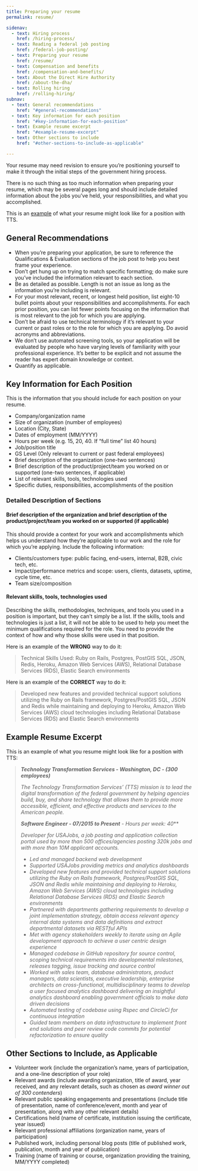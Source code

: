 ```yaml
---
title: Preparing your resume
permalink: resume/

sidenav:
  - text: Hiring process
    href: /hiring-process/
  - text: Reading a federal job posting
    href: /federal-job-posting/
  - text: Preparing your resume
    href: /resume/
  - text: Compensation and benefits
    href: /compensation-and-benefits/
  - text: About the Direct Hire Authority
    href: /about-the-dha/
  - text: Rolling hiring
    href: /rolling-hiring/
subnav:
  - text: General recommendations
    href: "#general-recommendations"
  - text: Key information for each position
    href: "#key-information-for-each-position"
  - text: Example resume excerpt
    href: "#example-resume-excerpt"
  - text: Other sections to include
    href: "#other-sections-to-include-as-applicable"

---
```



Your resume may need revision to ensure you’re positioning yourself to
make it through the initial steps of the government hiring process.

There is no such thing as too much information when preparing your
resume, which may be several pages long and should include detailed
information about the jobs you’ve held, your responsibilities, and what
you accomplished.

This is an [example](https://handbook.18f.gov/resume/) of what your resume might look like for a position with TTS.

## General Recommendations

-   When you’re preparing your application, be sure to reference the Qualifications & Evaluation sections of the job post to help you best frame your experience.
-   Don’t get hung up on trying to match specific formatting; do make sure you’ve included the information relevant to each section.
-   Be as detailed as possible. Length is not an issue as long as the information you’re including is relevant.
-   For your most relevant, recent, or longest held position, list eight-10 bullet points about your responsibilities and accomplishments. For each prior position, you can list fewer points focusing on the information that is most relevant to the job for which you are applying.
-   Don’t be afraid to use technical terminology if it’s relevant to your current or past roles or to the role for which you are applying. Do avoid acronyms and abbreviations.
-   We don’t use automated screening tools, so your application will be evaluated by people who have varying levels of familiarity with your professional experience. It’s better to be explicit and not assume the reader has expert domain knowledge or context.
-   Quantify as applicable.

## Key Information for Each Position

This is the information that you should include for each position on your resume.

-   Company/organization name
-   Size of organization (number of employees)
-   Location (City, State)
-   Dates of employment (MM/YYYY)
-   Hours per week (e.g. 15, 20, 40. If “full time” list 40 hours)
-   Job/position title
-   GS Level (Only relevant to current or past federal employees)
-   Brief description of the organization (one-two sentences)
-   Brief description of the product/project/team you worked on or supported (one-two sentences, if applicable)
-   List of relevant skills, tools, technologies used
-   Specific duties, responsibilities, accomplishments of the position

### Detailed Description of Sections

#### Brief description of the organization and brief description of the product/project/team you worked on or supported (if applicable)

This should provide a context for your work and accomplishments which helps us understand how they’re applicable to our work and the role for which you’re applying. Include the following information:

-   Clients/customers type: public facing, end-users, internal, B2B, civic tech, etc.
-   Impact/performance metrics and scope: users, clients, datasets, uptime, cycle time, etc.
-   Team size/composition

#### Relevant skills, tools, technologies used

Describing the skills, methodologies, techniques, and tools you used in a position is important, but they can't simply be a list. If the skills, tools and technologies is just a list, it will not be able to be used to help you meet the minimum qualifications required for the role. You need to provide the context of how and why those skills were used in that position.

Here is an example of the **WRONG** way to do it:

> Technical Skills Used: Ruby on Rails, Postgres, PostGIS SQL, JSON, Redis, Heroku, Amazon Web Services (AWS), Relational Database Services (RDS), Elastic Search environments

Here is an example of the **CORRECT** way to do it:

> Developed new features and provided technical support solutions utilizing the Ruby on Rails framework, Postgres/PostGIS SQL, JSON and Redis while maintaining and deploying to Heroku, Amazon Web Services (AWS) cloud technologies including Relational Database Services (RDS) and Elastic Search environments

## Example Resume Excerpt

This is an example of what you resume might look like for a position with TTS:

> ***Technology Transformation Services - Washington, DC - (300 employees)***
>
> *The Technology Transformation Services’ (TTS) mission is to lead the
> digital transformation of the federal government by helping agencies
> build, buy, and share technology that allows them to provide more
> accessible, efficient, and effective products and services to the
> American people.*
>
> ***Software Engineer - 07/2015 to Present** - Hours per week: 40***
>
> *Developer for USAJobs, a job posting and application collection
> portal used by more than 500 offices/agencies posting 320k jobs and
> with more than 10M applicant accounts.*
>
> -   *Led and managed backend web development*
> -   *Supported USAJobs providing metrics and analytics dashboards*
> -   *Developed new features and provided technical support solutions utilizing the Ruby on Rails framework, Postgres/PostGIS SQL, JSON and Redis while maintaining and deploying to Heroku, Amazon Web Services (AWS) cloud technologies including Relational Database Services (RDS) and Elastic Search environments*
> -   *Partnered with departments gathering requirements to develop a joint implementation strategy, obtain access relevant agency internal data systems and data definitions and extract departmental datasets via RESTful APIs*
> -   *Met with agency stakeholders weekly to iterate using an Agile development approach to achieve a user centric design experience*
> -   *Managed codebase in GitHub repository for source control, scoping technical requirements into developmental milestones, releases tagging, issue tracking and source control*
> -   *Worked with sales team, database administrators, product managers, data scientists, executive leadership, enterprise architects on cross-functional, multidisciplinary teams to develop a user focused analytics dashboard delivering an insightful analytics dashboard enabling government officials to make data driven decisions*
> -   *Automated testing of codebase using Rspec and CircleCi for continuous integration*
> -   *Guided team members on data infrastructure to implement front end solutions and peer review code commits for potential refactorization to ensure quality*

## Other Sections to Include, as Applicable

-   Volunteer work (include the organization’s name, years of participation, and a one-line description of your role)
-   Relevant awards (include awarding organization, title of award, year received, and any relevant details, such as chosen as *award winner out of 300 contenders*)
-   Relevant public speaking engagements and presentations (include title of presentation, name of conference/event, month and year of presentation, along with any other relevant details)
-   Certifications held (name of certificate, institution issuing the certificate, year issued)
-   Relevant professional affiliations (organization name, years of participation)
-   Published work, including personal blog posts (title of published work, publication, month and year of publication)
-   Training (name of training or course, organization providing the training, MM/YYYY completed)
